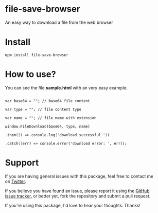 # file-save-browser

An easy way to download a file from the web browser

# Install
`npm install file-save-browser`

# How to use?

You can see the file **sample.html** with an very easy example.

```

var base64 = ""; // base64 file content

var type = ""; // file content type

var name = ""; // file name with extension

window.FileDownload(base64, type, name)

.then(() => console.log('download successful.'))

.catch((err) => console.error('download error: ', err));

```

# Support

If you are having general issues with this package, feel free to contact me on [Twitter](https://twitter.com/mlezcano1985).

If you believe you have found an issue, please report it using the [GitHub issue tracker](https://github.com/mlezcano1985/file-download/issues), or better yet, fork the repository and submit a pull request.

If you're using this package, I'd love to hear your thoughts. Thanks!
